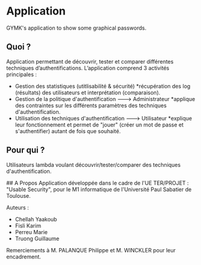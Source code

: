 # Application
GYMK's application to show some graphical passwords.

## Quoi ?
Application permettant de découvrir, tester et comparer différentes techniques d’authentifications.
L’application comprend 3 activités principales : 
- Gestion des statistiques (utitlisabilité & sécurité)
  *récupération des log (résultats) des utilisateurs et interprétation (comparaison).
- Gestion de la politique d'authentification    ---> Administrateur
  *applique des contraintes sur les différents paramètres des techniques d'authentification.
- Utilisation des techniques d'authentification ---> Utilisateur
  *explique leur fonctionnement et permet de "jouer" (créer un mot de passe et s'authentifier) autant de fois que souhaité.

## Pour qui ?
Utilisateurs lambda voulant découvrir/tester/comparer des techniques d'authentification.

## A Propos
Application développée dans le cadre de l'UE TER/PROJET : "Usable Security", pour le M1 informatique de l'Université Paul Sabatier de Toulouse.

Auteurs :
* Chellah Yaakoub
* Fisli Karim
* Perreu Marie
* Truong Guillaume

Remerciements à M. PALANQUE Philippe  et M. WINCKLER pour leur encadrement.
